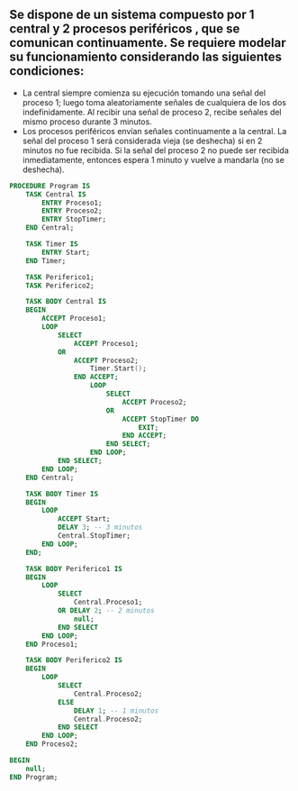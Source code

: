 ## Se dispone de un sistema compuesto por 1 central y 2 procesos periféricos , que se comunican continuamente. Se requiere modelar su funcionamiento considerando las siguientes condiciones:
- La central siempre comienza su ejecución tomando una señal del proceso 1; luego toma aleatoriamente señales de cualquiera de los dos indefinidamente. Al recibir una señal de proceso 2, recibe señales del mismo proceso durante 3 minutos.
- Los procesos periféricos envían señales continuamente a la central. La señal del proceso 1 será considerada vieja (se deshecha) si en 2 minutos no fue recibida. Si la señal del proceso 2 no puede ser recibida inmediatamente, entonces espera 1 minuto y vuelve a mandarla (no se deshecha).
```ada
PROCEDURE Program IS
    TASK Central IS
        ENTRY Proceso1;
        ENTRY Proceso2;
        ENTRY StopTimer;
    END Central;

    TASK Timer IS
        ENTRY Start;
    END Timer;

    TASK Periferico1;
    TASK Periferico2;

    TASK BODY Central IS
    BEGIN
        ACCEPT Proceso1;
        LOOP
            SELECT 
                ACCEPT Proceso1;
            OR
                ACCEPT Proceso2;
                    Timer.Start();
                END ACCEPT;
                    LOOP 
                        SELECT 
                            ACCEPT Proceso2;
                        OR 
                            ACCEPT StopTimer DO
                                EXIT;
                            END ACCEPT;
                        END SELECT;
                    END LOOP;
            END SELECT;
        END LOOP;
    END Central;

    TASK BODY Timer IS
    BEGIN
        LOOP
            ACCEPT Start;
            DELAY 3; -- 3 minutos
            Central.StopTimer;
        END LOOP;
    END;

    TASK BODY Periferico1 IS
    BEGIN
        LOOP
            SELECT 
                Central.Proceso1;
            OR DELAY 2; -- 2 minutos
                null;
            END SELECT
        END LOOP;
    END Proceso1;

    TASK BODY Periferico2 IS
    BEGIN
        LOOP
            SELECT 
                Central.Proceso2;
            ELSE
                DELAY 1; -- 1 minutos
                Central.Proceso2;
            END SELECT
        END LOOP;
    END Proceso2;

BEGIN
    null;
END Program;
```